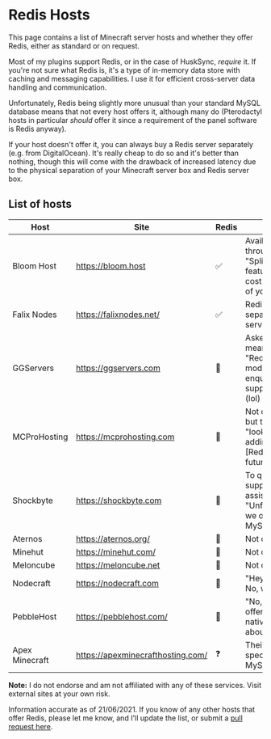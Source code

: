 # Redis Hosts

This page contains a list of Minecraft server hosts and whether they offer Redis, either as standard or on request.

Most of my plugins support Redis, or in the case of HuskSync, _require_ it. If you're not sure what Redis is, it's a type of in-memory data store with caching and messaging capabilities. I use it for efficient cross-server data handling and communication.

Unfortunately, Redis being slightly more unusual than your standard MySQL database means that not every host offers it, although many do (Pterodactyl hosts in particular _should_ offer it since a requirement of the panel software is Redis anyway).

If your host doesn't offer it, you can always buy a Redis server separately (e.g. from DigitalOcean). It's really cheap to do so and it's better than nothing, though this will come with the drawback of increased latency due to the physical separation of your Minecraft server box and Redis server box.

## List of hosts

| Host           | Site                              | Redis | Notes                                                                               |
|----------------|-----------------------------------|-------|-------------------------------------------------------------------------------------|
| Bloom Host     | https://bloom.host                | ✅     | Available through their "Split servers" feature at the cost of some of your RAM     |
| Falix Nodes    | https://falixnodes.net/           | ✅     | Redis is a separate paid service.                                                   |
| GGServers      | https://ggservers.com             | 🚫    | Asked me if I meant the "Rediscovered mod" when I enquired their support chat (lol) |
| MCProHosting   | https://mcprohosting.com          | 🚫    | Not currently, but they're "looking into adding" \[Redis\] "in the future"          |
| Shockbyte      | https://shockbyte.com             | 🚫    | To quote their support assistant; "Unfortunately, we only MySQL \[sic\]."           |
| Aternos        | https://aternos.org/              | 🚫    | Not offered                                                                         |
| Minehut        | https://minehut.com/              | 🚫    | Not offered                                                                         |
| Meloncube      | https://meloncube.net             | 🚫    | Not offered                                                                         |
| Nodecraft      | https://nodecraft.com             | 🚫    | "Hey there! No, we do not"                                                          |
| PebbleHost     | https://pebblehost.com/           | 🚫    | "No, we do not offer redis natively, sorry about that."                             |
| Apex Minecraft | https://apexminecrafthosting.com/ | ❓     | Their [FAQ](https://apexminecrafthosting.com/faq/) only specifies MySQL             |

**Note:** I do not endorse and am not affiliated with any of these services. Visit external sites at your own risk.

Information accurate as of 21/06/2021. If you know of any other hosts that offer Redis, please let me know, and I'll update the list, or submit a [pull request here](https://github.com/WiIIiam278/William278.net).